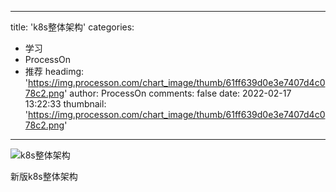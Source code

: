
---
title: 'k8s整体架构'
categories: 
 - 学习
 - ProcessOn
 - 推荐
headimg: 'https://img.processon.com/chart_image/thumb/61ff639d0e3e7407d4c078c2.png'
author: ProcessOn
comments: false
date: 2022-02-17 13:22:33
thumbnail: 'https://img.processon.com/chart_image/thumb/61ff639d0e3e7407d4c078c2.png'
---

<div>   
<img class="thumb" alt="k8s整体架构" src="https://img.processon.com/chart_image/thumb/61ff639d0e3e7407d4c078c2.png" referrerpolicy="no-referrer">
<p>新版k8s整体架构</p>  
</div>
            